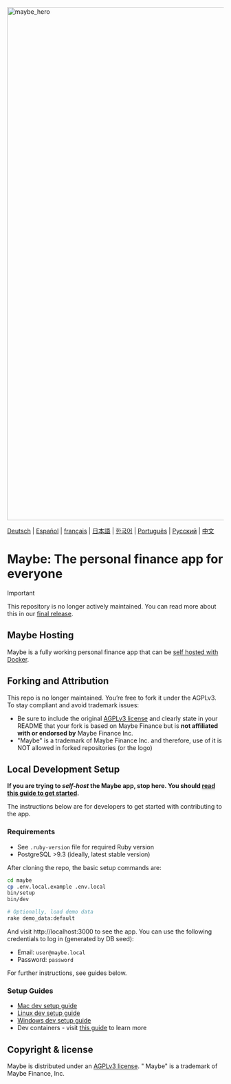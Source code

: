 
<img width="1190" alt="maybe_hero" src="https://github.com/user-attachments/assets/5ed08763-a9ee-42b2-a436-e05038fcf573" />

<!-- Keep these links. Translations will automatically update with the README. -->
[Deutsch](https://readme-i18n.com/de/maybe-finance/maybe) | 
[Español](https://readme-i18n.com/es/maybe-finance/maybe) | 
[français](https://readme-i18n.com/fr/maybe-finance/maybe) | 
[日本語](https://readme-i18n.com/ja/maybe-finance/maybe) | 
[한국어](https://readme-i18n.com/ko/maybe-finance/maybe) | 
[Português](https://readme-i18n.com/pt/maybe-finance/maybe) | 
[Русский](https://readme-i18n.com/ru/maybe-finance/maybe) | 
[中文](https://readme-i18n.com/zh/maybe-finance/maybe)

# Maybe: The personal finance app for everyone

> [!IMPORTANT]
> This repository is no longer actively maintained. You can read more about this in our [final release](https://github.com/maybe-finance/maybe/releases/tag/v0.6.0).

## Maybe Hosting

Maybe is a fully working personal finance app that can be [self hosted with Docker](docs/hosting/docker.md).

## Forking and Attribution

This repo is no longer maintained. You’re free to fork it under the AGPLv3. To stay compliant and avoid trademark issues:

- Be sure to include the original [AGPLv3 license](https://github.com/maybe-finance/maybe/blob/main/LICENSE) and clearly state in your README that your fork is based on Maybe Finance but is **not affiliated with or endorsed by** Maybe Finance Inc.
- "Maybe" is a trademark of Maybe Finance Inc. and therefore, use of it is NOT allowed in forked repositories (or the logo)

## Local Development Setup

**If you are trying to _self-host_ the Maybe app, stop here. You
should [read this guide to get started](docs/hosting/docker.md).**

The instructions below are for developers to get started with contributing to the app.

### Requirements

- See `.ruby-version` file for required Ruby version
- PostgreSQL >9.3 (ideally, latest stable version)

After cloning the repo, the basic setup commands are:

```sh
cd maybe
cp .env.local.example .env.local
bin/setup
bin/dev

# Optionally, load demo data
rake demo_data:default
```

And visit http://localhost:3000 to see the app. You can use the following
credentials to log in (generated by DB seed):

- Email: `user@maybe.local`
- Password: `password`

For further instructions, see guides below.

### Setup Guides

- [Mac dev setup guide](https://github.com/maybe-finance/maybe/wiki/Mac-Dev-Setup-Guide)
- [Linux dev setup guide](https://github.com/maybe-finance/maybe/wiki/Linux-Dev-Setup-Guide)
- [Windows dev setup guide](https://github.com/maybe-finance/maybe/wiki/Windows-Dev-Setup-Guide)
- Dev containers - visit [this guide](https://code.visualstudio.com/docs/devcontainers/containers) to learn more

## Copyright & license

Maybe is distributed under
an [AGPLv3 license](https://github.com/maybe-finance/maybe/blob/main/LICENSE). "
Maybe" is a trademark of Maybe Finance, Inc.
